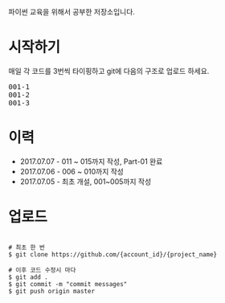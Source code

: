 파이썬 교육을 위해서 공부한 저장소입니다.

# 시작하기
매일 각 코드를 3번씩 타이핑하고 git에 다음의 구조로 업로드 하세요.
<pre>
001-1
001-2
001-3
</pre>

# 이력
* 2017.07.07 - 011 ~ 015까지 작성, Part-01 완료
* 2017.07.06 - 006 ~ 010까지 작성
* 2017.07.05 - 최초 개설, 001~005까지 작성


# 업로드 
<pre><code>
# 최초 한 번
$ git clone https://github.com/{account_id}/{project_name}

# 이후 코드 수정시 마다
$ git add .
$ git commit -m "commit messages"
$ git push origin master
</code></pre>


